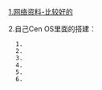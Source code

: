 [1.网络资料-比较好的](https://www.liaoxuefeng.com/wiki/0013739516305929606dd18361248578c67b8067c8c017b000/00137583770360579bc4b458f044ce7afed3df579123eca000)

2.自己Cen OS里面的搭建：

      1.
      2.
      3.
      4.
      5.
      6.
